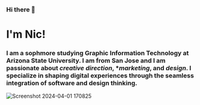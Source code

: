 ### Hi there 👋
# I'm Nic! 
### I am a sophmore studying Graphic Information Technology at Arizona State University. I am from San Jose and I am passionate about *creative direction*, **marketing*, and *design*. I specialize in shaping digital experiences through the seamless integration of software and design thinking.
![Screenshot 2024-04-01 170825](https://github.com/nicgarciai/nicgarciai/assets/156730984/49d44a68-0a64-4900-a4b8-d7fa3cee1495)

<!--
**nicgarciai/nicgarciai** is a ✨ _special_ ✨ repository because its `README.md` (this file) appears on your GitHub profile.

Here are some ideas to get you started:

- 🔭 I’m currently working on ...
- 🌱 I’m currently learning ...
- 👯 I’m looking to collaborate on ...
- 🤔 I’m looking for help with ...
- 💬 Ask me about ...
- 📫 How to reach me: ...
- 😄 Pronouns: ...
- ⚡ Fun fact: ...
-->
